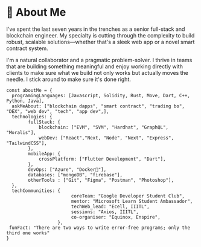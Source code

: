 # 💫 About Me
I've spent the last seven years in the trenches as a senior full-stack and blockchain engineer. My specialty is cutting through the complexity to build robust, scalable solutions—whether that's a sleek web app or a novel smart contract system.

I'm a natural collaborator and a pragmatic problem-solver. I thrive in teams that are building something meaningful and enjoy working directly with clients to make sure what we build not only works but actually moves the needle. I stick around to make sure it's done right.


```Move
const aboutMe = {
  programingLanguages: [Javascript, Solidity, Rust, Move, Dart, C++, Python, Java],
  askMeAbout: ["blockchain dapps", "smart contract", "trading bo", "DEX", "web dev", "tech", "app dev",],
  technologies: {
        fullStack: {
            blockchain: ["EVM", "SVM", "Hardhat", "GraphQL", "Moralis"],
            webDev: ["React","Next, "Node", "Next", "Express", "TailwindCSS"],
        },
        mobileApp: {
            crossPlatform: ["Flutter Development", "Dart"],
        },
        devOps: ["Azure", "Docker🐳"],
        databases: ["mongoDB", "firebase"],
        otherTools : ["Git", "Figma", "Postman", "Photoshop"],
  },
  techCommunities: {
                        coreTeam: "Google Developer Student Club",
                        mentor: "Microsoft Learn Student Ambassador",
                        techWeb_lead: "Ecell, IIITL",
                        sessions: "Axios, IIITL",
                        co-organiser: "Equinox, Enspire",
                   },
 funFact: "There are two ways to write error-free programs; only the third one works"
}
```
